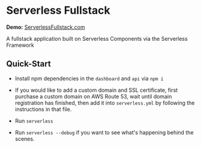 # Serverless Fullstack

**Demo:** [ServerlessFullstack.com](https://serverless-fullstack.com/)

A fullstack application built on Serverless Components via the Serverless Framework

## Quick-Start

* Install npm dependencies in the `dashboard` and `api` via `npm i`

* If you would like to add a custom domain and SSL certificate, first purchase a custom domain on AWS Route 53, wait until domain registration has finished, then add it into `serverless.yml` by following the instructions in that file.

* Run `serverless`

* Run `serverless --debug` if you want to see what's happening behind the scenes.
